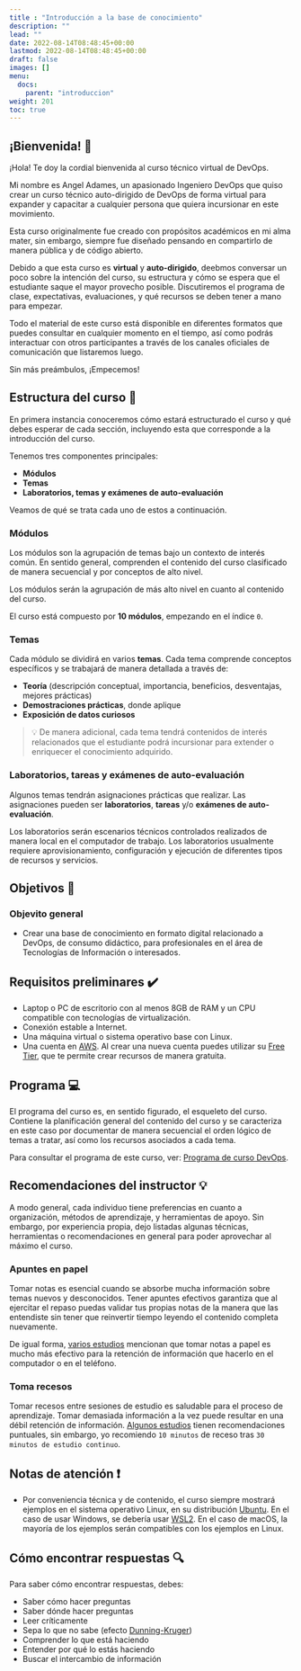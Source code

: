 ```yaml
---
title : "Introducción a la base de conocimiento"
description: ""
lead: ""
date: 2022-08-14T08:48:45+00:00
lastmod: 2022-08-14T08:48:45+00:00
draft: false
images: []
menu:
  docs:
    parent: "introduccion"
weight: 201
toc: true
---
```

<!-- markdownlint-disable MD026 -->

## ¡Bienvenida! :wave:

¡Hola! Te doy la cordial bienvenida al curso técnico virtual de DevOps.

Mi nombre es Angel Adames, un apasionado Ingeniero DevOps que quiso crear un curso técnico auto-dirigido de DevOps de forma virtual para expander y capacitar a cualquier persona que quiera incursionar en este movimiento.

Esta curso originalmente fue creado con propósitos académicos en mi alma mater, sin embargo, siempre fue diseñado pensando en compartirlo de manera pública y de código abierto.

Debido a que esta curso es **virtual** y **auto-dirigido**, deebmos conversar un poco sobre la intención del curso, su estructura y cómo se espera que el estudiante saque el mayor provecho posible. Discutiremos el programa de clase, expectativas, evaluaciones, y qué recursos se deben tener a mano para empezar.

Todo el material de este curso está disponible en diferentes formatos que puedes consultar en cualquier momento en el tiempo, así como podrás interactuar con otros participantes a través de los canales oficiales de comunicación que listaremos luego.

Sin más preámbulos, ¡Empecemos!

## Estructura del curso :file_folder:

En primera instancia conoceremos cómo estará estructurado el curso y qué debes esperar de cada sección, incluyendo esta que corresponde a la introducción del curso.

Tenemos tres componentes principales:

- **Módulos**
- **Temas**
- **Laboratorios, temas y exámenes de auto-evaluación**

Veamos de qué se trata cada uno de estos a continuación.

### Módulos

Los módulos son la agrupación de temas bajo un contexto de interés común. En sentido general, comprenden el contenido del curso clasificado de manera secuencial y por conceptos de alto nivel.

Los módulos serán la agrupación de más alto nivel en cuanto al contenido del curso.

El curso está compuesto por **10 módulos**, empezando en el índice `0`.

### Temas

Cada módulo se dividirá en varios **temas**. Cada tema comprende conceptos específicos y se trabajará de manera detallada a través de:

- **Teoría** (descripción conceptual, importancia, beneficios, desventajas, mejores prácticas)
- **Demostraciones prácticas**, donde aplique
- **Exposición de datos curiosos**

> :bulb: De manera adicional, cada tema tendrá contenidos de interés relacionados que el estudiante podrá incursionar para extender o enriquecer el conocimiento adquirido.

### Laboratorios, tareas y exámenes de auto-evaluación

Algunos temas tendrán asignaciones prácticas que realizar. Las asignaciones pueden ser **laboratorios**, **tareas** y/o **exámenes de auto-evaluación**.

Los laboratorios serán escenarios técnicos controlados realizados de manera local en el computador de trabajo. Los laboratorios usualmente requiere aprovisionamiento, configuración y ejecución de diferentes tipos de recursos y servicios.

## Objetivos :dart:

### Objevito general

- Crear una base de conocimiento en formato digital relacionado a DevOps, de consumo didáctico, para profesionales en el área de Tecnologías de Información o interesados.

## Requisitos preliminares :heavy_check_mark:

- Laptop o PC de escritorio con al menos 8GB de RAM y un CPU compatible con tecnologías de virtualización.
- Conexión estable a Internet.
- Una máquina virtual o sistema operativo base con Linux.
- Una cuenta en [AWS]. Al crear una nueva cuenta puedes utilizar su [Free Tier], que te permite crear recursos de manera gratuita.

## Programa :computer:

El programa del curso es, en sentido figurado, el esqueleto del curso. Contiene la planificación general del contenido del curso y se caracteriza en este caso por documentar de manera secuencial el orden lógico de temas a tratar, así como los recursos asociados a cada tema.

Para consultar el programa de este curso, ver: [Programa de curso DevOps][Programa].

## Recomendaciones del instructor :bulb:

A modo general, cada individuo tiene preferencias en cuanto a organización, métodos de aprendizaje, y herramientas de apoyo. Sin embargo, por experiencia propia, dejo listadas algunas técnicas, herramientas o recomendaciones en general para poder aprovechar al máximo el curso.

### Apuntes en papel

Tomar notas es esencial cuando se absorbe mucha información sobre temas nuevos y desconocidos. Tener apuntes efectivos garantiza que al ejercitar el repaso puedas validar tus propias notas de la manera que las entendiste sin tener que reinvertir tiempo leyendo el contenido completa nuevamente.

De igual forma, [varios estudios][Stronger brain activity after writing on paper than on smartphone] mencionan que tomar notas a papel es mucho más efectivo para la retención de información que hacerlo en el computador o en el teléfono.

### Toma recesos

Tomar recesos entre sesiones de estudio es saludable para el proceso de aprendizaje. Tomar demasiada información a la vez puede resultar en una débil retención de información. [Algunos estudios][The Science of Taking a Break] tienen recomendaciones puntuales, sin embargo, yo recomiendo `10 minutos` de receso tras `30 minutos de estudio continuo`.

## Notas de atención :heavy_exclamation_mark:

- Por conveniencia técnica y de contenido, el curso siempre mostrará ejemplos en el sistema operativo Linux, en su distribución [Ubuntu]. En el caso de usar Windows, se debería usar [WSL2][WSL]. En el caso de macOS, la mayoría de los ejemplos serán compatibles con los ejemplos en Linux.

## Cómo encontrar respuestas :mag:

Para saber cómo encontrar respuestas, debes:

- Saber cómo hacer preguntas
- Saber dónde hacer preguntas
- Leer críticamente
- Sepa lo que no sabe (efecto [Dunning-Kruger])
- Comprender lo que está haciendo
- Entender por qué lo estás haciendo
- Buscar el intercambio de información

<!-- Referencias -->
[Programa]: ../PROGRAMA.md
[AWS]: ../../referencias/README.md#aws
[Free Tier]: ../../referencias/README.md#aws-free-tier
[Soluciones GBH]: ../../referencias/README.md#gbh
[WSL]: ../../referencias/README.md#wsl
[Ubuntu]: ../../referencias/README.md#ubuntu
[Dunning-Kruger]: ../../referencias/README.md#dunning-kruger
[Stronger brain activity after writing on paper than on smartphone]: ../../referencias/README.md#stronger-brain-activity-after-writing-on-paper-than-on-smartphone
[The Science of Taking a Break]: ../../referencias/README.md#the-science-of-taking-a-break
